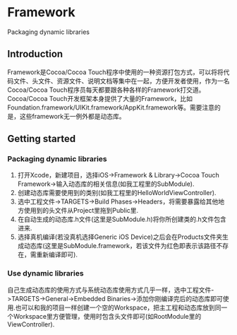 # Framework
Packaging dynamic libraries

## Introduction
Framework是Cocoa/Cocoa Touch程序中使用的一种资源打包方式，可以将将代码文件、头文件、资源文件、说明文档等集中在一起，方便开发者使用，作为一名Cocoa/Cocoa Touch程序员每天都要跟各种各样的Framework打交道。Cocoa/Cocoa Touch开发框架本身提供了大量的Framework，比如Foundation.framework/UIKit.framework/AppKit.framework等。需要注意的是，这些framework无一例外都是动态库。

## Getting started

### Packaging dynamic libraries

1. 打开Xcode，新建项目，选择iOS->Framework & Library->Cocoa Touch Framework->输入动态库的相关信息(如我工程里的SubModule).
2. 创建动态库需要使用到的类别(如我工程里的HelloWorldViewController).
3. 选中工程文件->TARGETS->Build Phases->Headers，将需要暴露给其他地方使用到的头文件从Project里拖到Public里.
4. 在自动生成的动态库.h文件(这里是SubModule.h)将你所创建类的.h文件包含进来.
5. 选择真机编译(若没真机选择Generic iOS Device)之后会在Products文件夹生成动态库(这里是SubModule.framework，若该文件为红色即表示该路径不存在，需重新编译即可).

### Use dynamic libraries

自己生成动态库的使用方式与系统动态库使用方式几乎一样，选中工程文件->TARGETS->General->Embedded Binaries->添加你刚编译完后的动态库即可使用.也可以和我的项目一样创建一个空的Workspace，把主工程和动态库放到同一个Workspace里方便管理，使用时包含头文件即可(如RootModule里的ViewController).